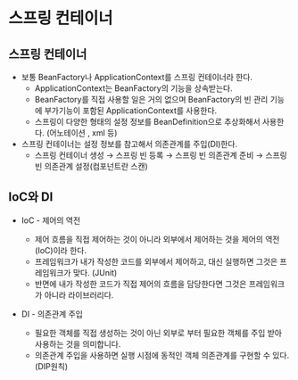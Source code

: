 # 스프링 컨테이너

## 스프링 컨테이너
- 보통 BeanFactory나 ApplicationContext를 스프링 컨테이너라 한다.
    - ApplicationContext는 BeanFactory의 기능을 상속받는다.
    - BeanFactory를 직접 사용할 일은 거의 없으며 BeanFactory의 빈 관리 기능에 부가기능이 포함된 ApplicationContext를 사용한다.
    - 스프링이 다양한 형태의 설정 정보를 BeanDefinition으로 추상화해서 사용한다. (어노테이션 , xml 등)
- 스프링 컨테이너는 설정 정보를 참고해서 의존관계를 주입(DI)한다.
    - 스프링 컨테이너 생성 → 스프링 빈 등록 → 스프링 빈 의존관계 준비 → 스프링 빈 의존관계 설정(컴포넌트란 스캔)

## IoC와 DI

- IoC - 제어의 역전
    - 제어 흐름을 직접 제어하는 것이 아니라 외부에서 제어하는 것을 제어의 역전(IoC)이라 한다.
    - 프레임워크가 내가 작성한 코드를 외부에서 제어하고, 대신 실행하면 그것은 프레임워크가 맞다. (JUnit)
    - 반면에 내가 작성한 코드가 직접 제어의 흐름을 담당한다면 그것은 프레임워크가 아니라 라이브러리다.

- DI - 의존관계 주입
    - 필요한 객체를 직접 생성하는 것이 아닌 외부로 부터 필요한 객체를 주입 받아 사용하는 것을 의미합니다.
    - 의존관계 주입을 사용하면 실행 시점에 동적인 객체 의존관계를 구현할 수 있다. (DIP원칙)
